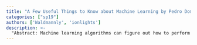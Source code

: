 ```yaml
---
title: "A Few Useful Things to Know about Machine Learning by Pedro Domingos"
categories: ["sp19"]
authors: ['Waldmannly', 'ionlights']
description: >-
  "Abstract: Machine learning algorithms can figure out how to perform  important tasks by generalizing from examples. This is often feasible and  cost-effective where manual programming is not. As more data becomes  available, more ambitious problems can be tackled. As a result, machine  learning is widely used in computer science and other fields. However,  developing successful machine learning applications requires a substantial amount of "black art" that is hard to find in textbooks. This article summarizes twelve key lessons that machine learning researchers and practitioners have learned. These include pitfalls to avoid, important  issues to focus on, and answers to common questions."
---
```


 

